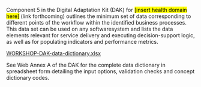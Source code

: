 Component 5 in the Digital Adaptation Kit (DAK) for <mark>[insert health domain here]</mark>
(link forthcoming) outlines the minimum set of data corresponding to different 
points of the workflow within the identified business processes. This data set 
can be used on any softwaresystem and lists the data elements relevant for 
service delivery and executing decision-support logic, as well as for populating 
indicators and performance metrics. 

[WORKSHOP-DAK-data-dictionary.xlsx](WORKSHOP-DAK-data-dictionary.xlsx)

See Web Annex A of the DAK for the complete data dictionary in
spreadsheet form detailing the input options, validation checks and
concept dictionary codes.


